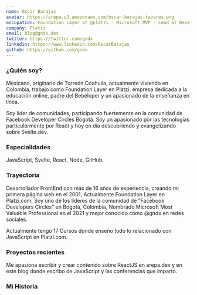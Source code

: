 ```yaml
---
name: Oscar Barajas
avatar: https://arepa.s3.amazonaws.com/oscar-barajas-tavares.png
occupation: Foundation Layer at @platzi - Microsoft MVP - Lead at Developer Circles from Facebook, I teach React & Svelte
company: Platzi
email: blog@gndx.dev
twitter: https://twitter.com/gndx
linkedin: https://www.linkedin.com/OscarBarajas
github: https://github.com/gndx
---
```


### ¿Quién soy?
Mexicano, originario de Torreón Coahuila, actualmente viviendo en Colombia, trabajo como Foundation Layer en Platzi, empresa dedicada a la educación online, padre del Bebeloper y un apasionado de la enseñanza en línea.

Soy líder de comunidades, participando fuertemente en la comunidad de Facebook Developer Circles Bogotá. Soy un apasionado por las tecnologías particularmente por React y hoy en día descubriendo y evangelizando sobre Svelte.dev.

### Especialidades
JavaScript, Svelte, React, Node, GitHub.

### Trayectoria
Desarrollador FrontEnd con más de 16 años de experiencia, creando mi primera página web en el 2001, Actualmente Foundation Layer en Platzi.com, Soy uno de los líderes de la comunidad de “Facebook Developers Circles” en Bogotá, Colombia, Nombrado Microsoft Most Valuable Professional en el 2021 y mejor conocido como @gndx en redes sociales.

Actualmente tengo 17 Cursos donde enseño todo lo relacionado con JavaScript en Platzi.com.

### Proyectos recientes
Me apasiona escribir y crear contenido sobre ReactJS en arepa.dev y en este blog donde escribo de JavaScript y las conferencias que imparto.

### Mi Historia